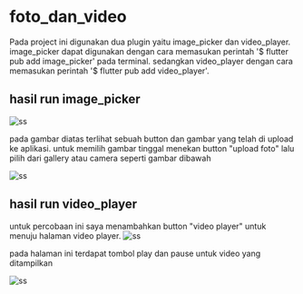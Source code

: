 # foto_dan_video

Pada project ini digunakan dua plugin yaitu image_picker dan video_player. image_picker dapat digunakan dengan cara memasukan perintah '$ flutter pub add image_picker' pada terminal. sedangkan video_player dengan cara memasukan perintah '$ flutter pub add video_player'.


## hasil  run image_picker
![ss](images/fv1.jpeg)

pada gambar diatas terlihat sebuah button dan gambar yang telah di upload ke aplikasi. untuk memilih gambar tinggal menekan button "upload foto" lalu pilih dari gallery atau camera seperti gambar dibawah

![ss](images/fv2.jpeg)

## hasil run video_player
untuk percobaan ini saya menambahkan button "video player" untuk menuju halaman video player.
![ss](images/fv3.jpeg)

pada halaman ini terdapat tombol play dan pause untuk video yang ditampilkan

![ss](images/fv4.jpeg)